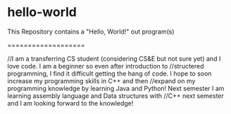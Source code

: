 # hello-world
This Repository contains  a "Hello, World!" out program(s)

===================

//I am a transferring CS student (considering CS&E but not sure yet) and I love code. I am a beginner so even after introduction to  //structered programming, I find it difficult getting the hang of code. I hope to soon increase my programming skills in C++ and then //expand on my programming knowledge by learning Java and Python! Next semester I am learning assembly language and Data structures with //C++ next semester and I am looking forward to the knowledge!
